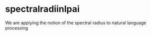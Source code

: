 # spectralradiinlpai
We are applying the notion of the spectral radius to natural language processing

